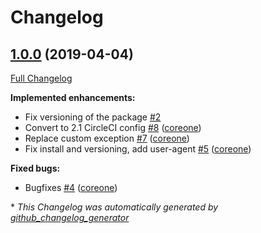 # Changelog

## [1.0.0](https://github.com/broadinstitute/python-cert_manager/tree/1.0.0) (2019-04-04)

[Full Changelog](https://github.com/broadinstitute/python-cert_manager/compare/d2c8e5d7000efe2afdd8fcec69d2ef4033ebdd3f...1.0.0)

**Implemented enhancements:**

- Fix versioning of the package [\#2](https://github.com/broadinstitute/python-cert_manager/issues/2)
- Convert to 2.1 CircleCI config [\#8](https://github.com/broadinstitute/python-cert_manager/pull/8) ([coreone](https://github.com/coreone))
- Replace custom exception [\#7](https://github.com/broadinstitute/python-cert_manager/pull/7) ([coreone](https://github.com/coreone))
- Fix install and versioning, add user-agent [\#5](https://github.com/broadinstitute/python-cert_manager/pull/5) ([coreone](https://github.com/coreone))

**Fixed bugs:**

- Bugfixes [\#4](https://github.com/broadinstitute/python-cert_manager/pull/4) ([coreone](https://github.com/coreone))



\* *This Changelog was automatically generated by [github_changelog_generator](https://github.com/github-changelog-generator/github-changelog-generator)*
